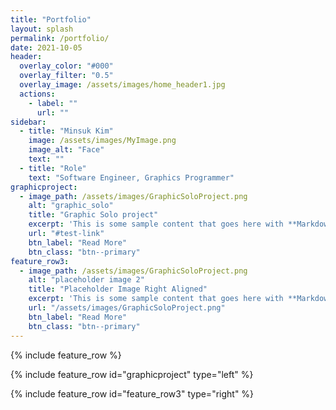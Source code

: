 ```yaml
---
title: "Portfolio"
layout: splash
permalink: /portfolio/
date: 2021-10-05
header:
  overlay_color: "#000"
  overlay_filter: "0.5"
  overlay_image: /assets/images/home_header1.jpg
  actions:
    - label: ""
      url: ""
sidebar:
  - title: "Minsuk Kim"
    image: /assets/images/MyImage.png
    image_alt: "Face"
    text: ""
  - title: "Role"
    text: "Software Engineer, Graphics Programmer"
graphicproject:
  - image_path: /assets/images/GraphicSoloProject.png
    alt: "graphic_solo"
    title: "Graphic Solo project"
    excerpt: 'This is some sample content that goes here with **Markdown** formatting. Left aligned with `type="left"`'
    url: "#test-link"
    btn_label: "Read More"
    btn_class: "btn--primary"
feature_row3:
  - image_path: /assets/images/GraphicSoloProject.png
    alt: "placeholder image 2"
    title: "Placeholder Image Right Aligned"
    excerpt: 'This is some sample content that goes here with **Markdown** formatting. Right aligned with `type="right"`'
    url: "/assets/images/GraphicSoloProject.png"
    btn_label: "Read More"
    btn_class: "btn--primary"
---
```


{% include feature_row %}

{% include feature_row id="graphicproject" type="left" %}

{% include feature_row id="feature_row3" type="right" %}
